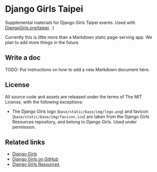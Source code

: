 # Django Girls Taipei

Supplemental materials for Django Girls Taipei events. Used with [DjangoGirls.org/taipei](http://djangogirls.org/taipei). :)

Currently this is little more than a Markdown static page-serving app. We plan to add more things in the future.


## Write a doc

TODO: Put instructions on how to add a new Markdown document here.


## License

All source code and assets are released under the terms of The MIT License, with the following exceptions:

* The Django Girls logo (`base/static/base/img/logo.png`) and favicon (`base/static/base/img/favicon.ico`) are taken from the Django Girls Resources repository, and belong to Django Girls. Used under permission.


## Related links

* [Django Girls](http://djangogirls.org)
* [Django Girls on GitHub](https://github.com/DjangoGirls)
* [Django Girls Resources](https://github.com/DjangoGirls/resources)

